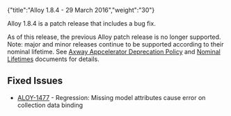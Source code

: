 {"title":"Alloy 1.8.4 - 29 March 2016","weight":"30"}

Alloy 1.8.4 is a patch release that includes a bug fix.

As of this release, the previous Alloy patch release is no longer supported. Note: major and minor releases continue to be supported according to their nominal lifetime. See [Axway Appcelerator Deprecation Policy](/docs/appc/AMPLIFY_Appcelerator_Services_Overview/Axway_Appcelerator_Deprecation_Policy/) and [Nominal Lifetimes](/docs/appc/AMPLIFY_Appcelerator_Services_Overview/Axway_Appcelerator_Product_Lifecycle/#NominalLifetimes) documents for details.

## Fixed Issues

* [ALOY-1477](https://jira.appcelerator.org/browse/ALOY-1477) - Regression: Missing model attributes cause error on collection data binding
